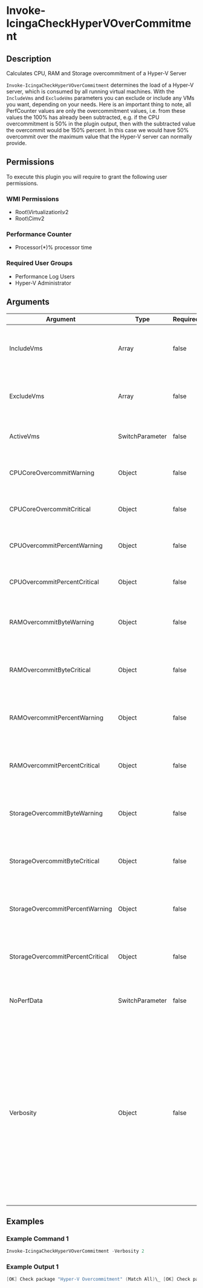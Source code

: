 
# Invoke-IcingaCheckHyperVOverCommitment

## Description

Calculates CPU, RAM and Storage overcommitment of a Hyper-V Server

`Invoke-IcingaCheckHyperVOverCommitment` determines the load of a Hyper-V server,
which is consumed by all running virtual machines. With the `IncludeVms` and `ExcludeVms` parameters you can exclude or
include any VMs you want, depending on your needs. Here is an important thing to note, all PerfCounter values are only the
overcommitment values, i.e. from these values the 100% has already been subtracted, e.g. if the CPU overcommitment is 50% in
the plugin output, then with the subtracted value the overcommit would be 150% percent. In this case we would have 50% overcommit
over the maximum value that the Hyper-V server can normally provide.

## Permissions

To execute this plugin you will require to grant the following user permissions.

### WMI Permissions

* Root\Virtualization\v2
* Root\Cimv2

### Performance Counter

* Processor(*)\% processor time

### Required User Groups

* Performance Log Users
* Hyper-V Administrator

## Arguments

| Argument | Type | Required | Default | Description |
| ---      | ---  | ---      | ---     | ---         |
| IncludeVms | Array | false | @() | Include only virtual machines with a specific name. Supports wildcard usage (*) |
| ExcludeVms | Array | false | @() | Exclude virtual machines with a specific name. Supports wildcard usage (*) |
| ActiveVms | SwitchParameter | false | False | Include only virtual machines that are currently running |
| CPUCoreOvercommitWarning | Object | false |  | Warning threshold for Hyper-V CPU Cores overcommitment. |
| CPUCoreOvercommitCritical | Object | false |  | Critical threshold for Hyper-V CPU Cores overcommitment. |
| CPUOvercommitPercentWarning | Object | false |  | Warning threshold for Hyper-V average CPU overcommitment. |
| CPUOvercommitPercentCritical | Object | false |  | Critical threshold for Hyper-V average CPU overcommitment. |
| RAMOvercommitByteWarning | Object | false |  | Used to specify a WARNING threshold for the Hyper-V RAM overcommitment in Byte. |
| RAMOvercommitByteCritical | Object | false |  | Used to specify a CRITICAL threshold for the Hyper-V RAM overcommitment in Byte. |
| RAMOvercommitPercentWarning | Object | false |  | Used to specify a WARNING threshold for the Hyper-V average RAM overcommitment. |
| RAMOvercommitPercentCritical | Object | false |  | Used to specify a CRITICAL threshold for the Hyper-V average RAM overcommitment. |
| StorageOvercommitByteWarning | Object | false |  | Used to specify a WARNING threshold for the Hyper-V Storage overcommitment in Byte. |
| StorageOvercommitByteCritical | Object | false |  | Used to specify a CRITICAL threshold for the Hyper-V Storage overcommitment in Byte. |
| StorageOvercommitPercentWarning | Object | false |  | Used to specify a WARNING threshold for the Hyper-V average Storage overcommitment. |
| StorageOvercommitPercentCritical | Object | false |  | Used to specify a CRITICAL threshold for the Hyper-V average Storage overcommitment. |
| NoPerfData | SwitchParameter | false | False | Disables the performance data output of this plugin. Default to FALSE. |
| Verbosity | Object | false | 0 | Changes the behavior of the plugin output which check states are printed: 0 (default): Only service checks/packages with state not OK will be printed 1: Only services with not OK will be printed including OK checks of affected check packages including Package config 2: Everything will be printed regardless of the check state |

## Examples

### Example Command 1

```powershell
Invoke-IcingaCheckHyperVOverCommitment -Verbosity 2
```

### Example Output 1

```powershell
[OK] Check package "Hyper-V Overcommitment" (Match All)\_ [OK] Check package "CPUOverCommit" (Match All)\_ [OK] hyper-v-01 Used Cores: 46c\_ [OK] hyper-v-01 Used Percent: 91.67%\_ [OK] Check package "RAMOverCommit" (Match All)\_ [OK] hyper-v-01 Used Bytes: 45056B\_ [OK] hyper-v-01 Used Percent: 0%\_ [OK] Check package "StorageOverCommit" (Match All)\_ [OK] Check package "Partition C: Overcommitment" (Match All)\_ [OK] C: Used Bytes: 140486311936B\_ [OK] C: Used Percent: 0%\_ [OK] Check package "Partition I: Overcommitment" (Match All)\_ [OK] I: Used Bytes: 9979156899840B\_ [OK] I: Used Percent: 353.8%| 'hyperv01_used_cores'=46c;;;0;24 'hyperv01_used_percent'=91.67%;;;0;100 'hyperv01_used_bytes'=45056B;;;0;60100288512 'hyperv01_used_percent'=0%;;;0;100 'i_used_bytes'=9979156899840B;;;0;2199021158400 'i_used_percent'=353.8%;;;0;100 'c_used_percent'=0%;;;0;100 'c_used_bytes'=140486311936B;;;0;4789643509760
```

